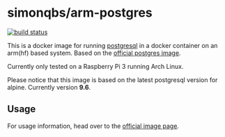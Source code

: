 # simonqbs/arm-postgres

[![build status](https://gitlab.com/simonqbs-dockerfiles/arm-postgres/badges/master/build.svg)](https://gitlab.com/simonqbs-dockerfiles/arm-postgres/commits/master)

This is a docker image for running [postgresql](https://www.postgresql.org) in a docker container on an arm(hf) based system. Based on the [official postgres image](https://hub.docker.com/r/library/postgres/).
  
Currently only tested on a Raspberry Pi 3 running Arch Linux.  
  
Please notice that this image is based on the latest postgresql version for alpine. Currently version **9.6**.

## Usage

For usage information, head over to the [official image page](https://hub.docker.com/r/library/postgres/).
